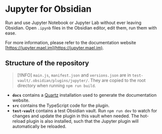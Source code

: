 # Jupyter for Obsidian

Run and use Jupyter Notebook or Jupyter Lab without ever leaving Obsidian. Open `.ipynb` files in the Obsidian editor, edit them, run them with ease.

For more information, please refer to the documentation website [https://jupyter.mael.im](https://jupyter.mael.im).

## Structure of the repository

> [!INFO]
> `main.js`, `manifest.json` and `versions.json` are in `test-vault/.obsidian/plugins/jupyter/`. They are copied to the root directory when running `npm run build`.

- **`docs`** contains a [Quartz](https://github.com/jackyzha0/quartz) installation used to generate the documentation website.
- **`src`** contains the TypeScript code for the plugin.
- **`test-vault`** contains a test Obsidian vault. Run `npm run dev` to watch for changes and update the plugin in this vault when needed. The hot-reload plugin is also installed, such that the Jupyter plugin will automatically be reloaded.